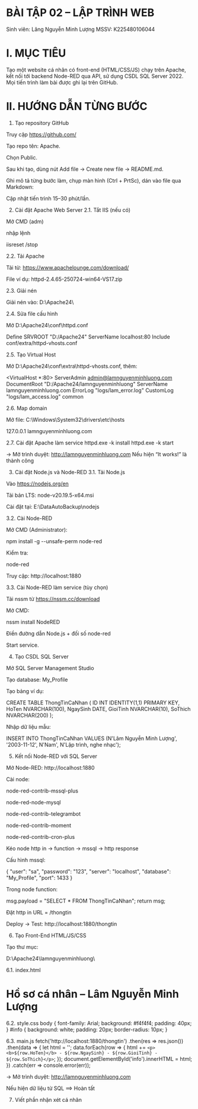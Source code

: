 # BÀI TẬP 02 – LẬP TRÌNH WEB

Sinh viên: Lăng Nguyễn Minh Lượng
MSSV: K225480106044


# I. MỤC TIÊU

Tạo một website cá nhân có front-end (HTML/CSS/JS) chạy trên Apache, kết nối tới backend Node-RED qua API, sử dụng CSDL SQL Server 2022.
Mọi tiến trình làm bài được ghi lại trên GitHub.

# II. HƯỚNG DẪN TỪNG BƯỚC
 1. Tạo repository GitHub

Truy cập https://github.com/

Tạo repo tên: Apache.

Chọn Public.

Sau khi tạo, dùng nút Add file → Create new file → README.md.

Ghi mô tả từng bước làm, chụp màn hình (Ctrl + PrtSc), dán vào file qua Markdown:




Cập nhật tiến trình 15–30 phút/lần.

 2. Cài đặt Apache Web Server
2.1. Tắt IIS (nếu có)

Mở CMD (adm)

nhập lệnh

iisreset /stop

2.2. Tải Apache

Tải từ: https://www.apachelounge.com/download/

File ví dụ: httpd-2.4.65-250724-win64-VS17.zip

2.3. Giải nén

Giải nén vào:
D:\Apache24\

2.4. Sửa file cấu hình

Mở D:\Apache24\conf\httpd.conf

Define SRVROOT "D:/Apache24"
ServerName localhost:80
Include conf/extra/httpd-vhosts.conf

2.5. Tạo Virtual Host

Mở D:\Apache24\conf\extra\httpd-vhosts.conf, thêm:

<VirtualHost *:80>
    ServerAdmin admin@lamnguyenminhluong.com
    DocumentRoot "D:/Apache24/lamnguyenminhluong"
    ServerName lamnguyenminhluong.com
    ErrorLog "logs/lam_error.log"
    CustomLog "logs/lam_access.log" common
</VirtualHost>

2.6. Map domain

Mở file: C:\Windows\System32\drivers\etc\hosts

127.0.0.1 lamnguyenminhluong.com

2.7. Cài đặt Apache làm service
httpd.exe -k install
httpd.exe -k start


→ Mở trình duyệt: http://lamnguyenminhluong.com
Nếu hiện “It works!” là thành công 

 3. Cài đặt Node.js và Node-RED
3.1. Tải Node.js

Vào https://nodejs.org/en

Tải bản LTS: node-v20.19.5-x64.msi

Cài đặt tại: E:\DataAutoBackup\nodejs

3.2. Cài Node-RED

Mở CMD (Administrator):

npm install -g --unsafe-perm node-red


Kiểm tra:

node-red


Truy cập: http://localhost:1880

3.3. Cài Node-RED làm service (tùy chọn)

Tải nssm từ https://nssm.cc/download

Mở CMD:

nssm install NodeRED


Điền đường dẫn Node.js + đối số node-red

Start service.

 4. Tạo CSDL SQL Server

Mở SQL Server Management Studio

Tạo database: My_Profile

Tạo bảng ví dụ:

CREATE TABLE ThongTinCaNhan (
    ID INT IDENTITY(1,1) PRIMARY KEY,
    HoTen NVARCHAR(100),
    NgaySinh DATE,
    GioiTinh NVARCHAR(10),
    SoThich NVARCHAR(200)
);


Nhập dữ liệu mẫu:

INSERT INTO ThongTinCaNhan VALUES
(N'Lâm Nguyễn Minh Lượng', '2003-11-12', N'Nam', N'Lập trình, nghe nhạc');

 5. Kết nối Node-RED với SQL Server

Mở Node-RED: http://localhost:1880

Cài node:

node-red-contrib-mssql-plus

node-red-node-mysql

node-red-contrib-telegrambot

node-red-contrib-moment

node-red-contrib-cron-plus

Kéo node http in → function → mssql → http response

Cấu hình mssql:

{
  "user": "sa",
  "password": "123",
  "server": "localhost",
  "database": "My_Profile",
  "port": 1433
}


Trong node function:

msg.payload = "SELECT * FROM ThongTinCaNhan";
return msg;


Đặt http in URL = /thongtin

Deploy → Test:
http://localhost:1880/thongtin

6. Tạo Front-End HTML/JS/CSS

Tạo thư mục:

D:\Apache24\lamnguyenminhluong\

6.1. index.html
<!DOCTYPE html>
<html lang="vi">
<head>
  <meta charset="UTF-8">
  <title>Thông tin cá nhân</title>
  <link rel="stylesheet" href="style.css">
</head>
<body>
  <h1>Hồ sơ cá nhân – Lâm Nguyễn Minh Lượng</h1>
  <div id="info"></div>
  <script src="main.js"></script>
</body>
</html>

6.2. style.css
body {
  font-family: Arial;
  background: #f4f4f4;
  padding: 40px;
}
#info {
  background: white;
  padding: 20px;
  border-radius: 10px;
}

6.3. main.js
fetch('http://localhost:1880/thongtin')
  .then(res => res.json())
  .then(data => {
    let html = '';
    data.forEach(row => {
      html += `<p><b>${row.HoTen}</b> - ${row.NgaySinh} - ${row.GioiTinh} - ${row.SoThich}</p>`;
    });
    document.getElementById('info').innerHTML = html;
  })
  .catch(err => console.error(err));


→ Mở trình duyệt: http://lamnguyenminhluong.com

Nếu hiện dữ liệu từ SQL ==> Hoàn tất 

 7. Viết phần nhận xét cá nhân
